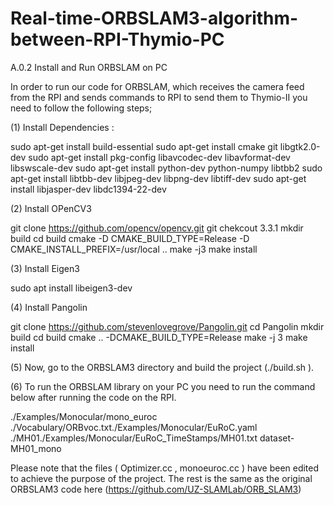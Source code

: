 # Real-time-ORBSLAM3-algorithm-between-RPI-Thymio-PC
A.0.2 Install and Run ORBSLAM on PC

In order to run our code for ORBSLAM, which receives the camera feed from the RPI and sends commands to RPI to send them to Thymio-II you need to follow the following steps;

(1) Install Dependencies :

sudo apt-get install build-essential
sudo apt-get install cmake git libgtk2.0-dev
sudo apt-get install pkg-config libavcodec-dev libavformat-dev libswscale-dev
sudo apt-get install python-dev python-numpy libtbb2
sudo apt-get install libtbb-dev libjpeg-dev libpng-dev libtiff-dev 
sudo apt-get install libjasper-dev libdc1394-22-dev

(2) Install OPenCV3 

git clone https://github.com/opencv/opencv.git
git chekcout 3.3.1
mkdir build
cd build
cmake -D CMAKE_BUILD_TYPE=Release -D CMAKE_INSTALL_PREFIX=/usr/local ..
make -j3
make install

(3) Install Eigen3

sudo apt install libeigen3-dev 

(4) Install Pangolin

git clone https://github.com/stevenlovegrove/Pangolin.git
cd Pangolin
mkdir build
cd build
cmake .. -DCMAKE_BUILD_TYPE=Release
make -j 3
make install

(5) Now, go to the ORBSLAM3 directory and build the project (./build.sh ).

(6) To run the ORBSLAM library on your PC you need to run the command below after running the code on the RPI.

./Examples/Monocular/mono_euroc ./Vocabulary/ORBvoc.txt./Examples/Monocular/EuRoC.yaml ./MH01./Examples/Monocular/EuRoC_TimeStamps/MH01.txt dataset-MH01_mono

Please note that the files ( Optimizer.cc , monoeuroc.cc ) have been edited to achieve the purpose of the project. The rest is the same as the original ORBSLAM3 code here (https://github.com/UZ-SLAMLab/ORB_SLAM3)


